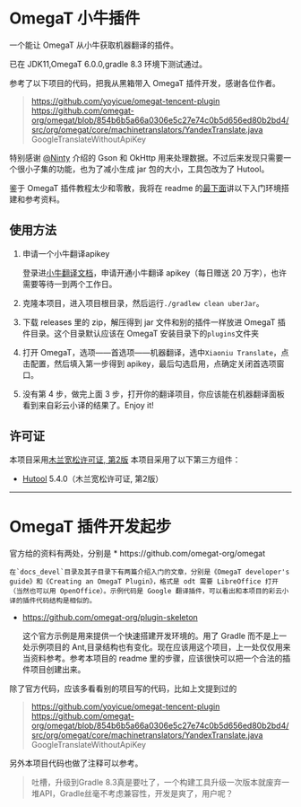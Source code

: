 # OmegaT 小牛插件
一个能让 OmegaT 从小牛获取机器翻译的插件。

已在 JDK11,OmegaT 6.0.0,gradle 8.3 环境下测试通过。

参考了以下项目的代码，把我从黑箱带入 OmegaT 插件开发，感谢各位作者。
> https://github.com/yoyicue/omegat-tencent-plugin
> https://github.com/omegat-org/omegat/blob/854b6b5a66a0306e5c27e74c0b5d656ed80b2bd4/src/org/omegat/core/machinetranslators/YandexTranslate.java
> GoogleTranslateWithoutApiKey

特别感谢 [@Ninty](https://github.com/c19354837 "Ninty") 介绍的 Gson 和 OkHttp 用来处理数据。不过后来发现只需要一个很小子集的功能，也为了减小生成 jar 包的大小，工具包改为了 Hutool。

鉴于 OmegaT 插件教程太少和零散，我将在 readme 的[最下面](#introduction)讲以下入门环境搭建和参考资料。

## 使用方法
1. 申请一个小牛翻译apikey

    登录进[小牛翻译文档](https://niutrans.com/documents/contents/question/1)，申请开通小牛翻译 apikey（每日赠送 20 万字），也许需要等待一到两个工作日。
2. 克隆本项目，进入项目根目录，然后运行`./gradlew clean uberJar`。
3. 下载 releases 里的 zip，解压得到 jar 文件和别的插件一样放进 OmegaT 插件目录。这个目录默认应该在 OmegaT 安装目录下的`plugins`文件夹
3. 打开 OmegaT，选项——首选项——机器翻译，选中`Xiaoniu Translate`，点击配置，然后填入第一步得到 apikey，最后勾选启用，点确定关闭首选项窗口。
4. 没有第 4 步，做完上面 3 步，打开你的翻译项目，你应该能在机器翻译面板看到来自彩云小译的结果了。Enjoy it!

## 许可证
本项目采用[木兰宽松许可证, 第2版](https://license.coscl.org.cn/MulanPSL2/)
本项目采用了以下第三方组件：
* [Hutool](https://hutool.cn/) 5.4.0（木兰宽松许可证, 第2版）

---

<h1 id="introduction">OmegaT 插件开发起步</h1>
官方给的资料有两处，分别是
* https://github.com/omegat-org/omegat

    在`docs_devel`目录及其子目录下有两篇介绍入门的文章，分别是《OmegaT developer's guide》和《Creating an OmegaT Plugin》，格式是 odt 需要 LibreOffice 打开（当然也可以用 OpenOffice）。示例代码是 Google 翻译插件，可以看出和本项目的彩云小译的插件代码结构是相似的。
* https://github.com/omegat-org/plugin-skeleton

    这个官方示例是用来提供一个快速搭建开发环境的。用了 Gradle 而不是上一处示例项目的 Ant,目录结构也有变化。现在应该用这个项目，上一处仅仅用来当资料参考。参考本项目的 readme 里的步骤，应该很快可以把一个合法的插件项目创建出来。

除了官方代码，应该多看看别的项目写的代码，比如上文提到过的
> https://github.com/yoyicue/omegat-tencent-plugin
> https://github.com/omegat-org/omegat/blob/854b6b5a66a0306e5c27e74c0b5d656ed80b2bd4/src/org/omegat/core/machinetranslators/YandexTranslate.java
> GoogleTranslateWithoutApiKey

另外本项目代码也做了注释可以参考。

> 吐槽，升级到Gradle 8.3真是要吐了，一个构建工具升级一次版本就废弃一堆API，Gradle丝毫不考虑兼容性，开发是爽了，用户呢？
